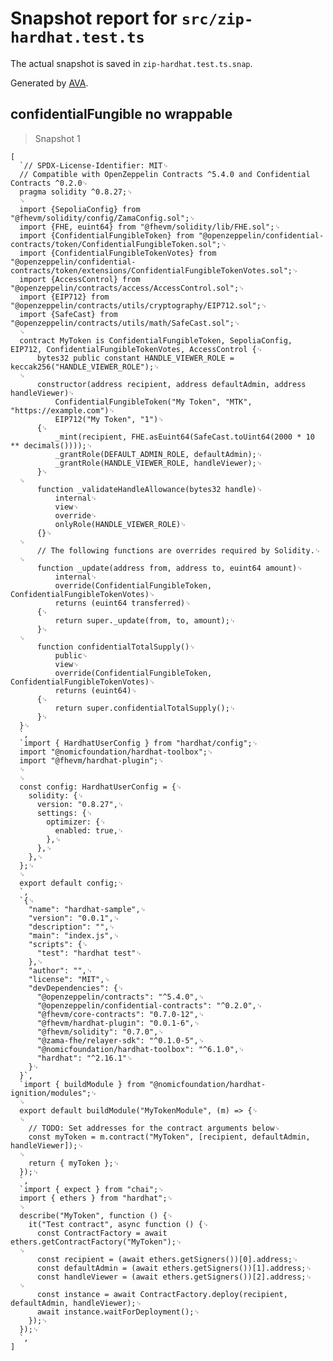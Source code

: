 # Snapshot report for `src/zip-hardhat.test.ts`

The actual snapshot is saved in `zip-hardhat.test.ts.snap`.

Generated by [AVA](https://avajs.dev).

## confidentialFungible no wrappable

> Snapshot 1

    [
      `// SPDX-License-Identifier: MIT␊
      // Compatible with OpenZeppelin Contracts ^5.4.0 and Confidential Contracts ^0.2.0␊
      pragma solidity ^0.8.27;␊
      ␊
      import {SepoliaConfig} from "@fhevm/solidity/config/ZamaConfig.sol";␊
      import {FHE, euint64} from "@fhevm/solidity/lib/FHE.sol";␊
      import {ConfidentialFungibleToken} from "@openzeppelin/confidential-contracts/token/ConfidentialFungibleToken.sol";␊
      import {ConfidentialFungibleTokenVotes} from "@openzeppelin/confidential-contracts/token/extensions/ConfidentialFungibleTokenVotes.sol";␊
      import {AccessControl} from "@openzeppelin/contracts/access/AccessControl.sol";␊
      import {EIP712} from "@openzeppelin/contracts/utils/cryptography/EIP712.sol";␊
      import {SafeCast} from "@openzeppelin/contracts/utils/math/SafeCast.sol";␊
      ␊
      contract MyToken is ConfidentialFungibleToken, SepoliaConfig, EIP712, ConfidentialFungibleTokenVotes, AccessControl {␊
          bytes32 public constant HANDLE_VIEWER_ROLE = keccak256("HANDLE_VIEWER_ROLE");␊
      ␊
          constructor(address recipient, address defaultAdmin, address handleViewer)␊
              ConfidentialFungibleToken("My Token", "MTK", "https://example.com")␊
              EIP712("My Token", "1")␊
          {␊
              _mint(recipient, FHE.asEuint64(SafeCast.toUint64(2000 * 10 ** decimals())));␊
              _grantRole(DEFAULT_ADMIN_ROLE, defaultAdmin);␊
              _grantRole(HANDLE_VIEWER_ROLE, handleViewer);␊
          }␊
      ␊
          function _validateHandleAllowance(bytes32 handle)␊
              internal␊
              view␊
              override␊
              onlyRole(HANDLE_VIEWER_ROLE)␊
          {}␊
      ␊
          // The following functions are overrides required by Solidity.␊
      ␊
          function _update(address from, address to, euint64 amount)␊
              internal␊
              override(ConfidentialFungibleToken, ConfidentialFungibleTokenVotes)␊
              returns (euint64 transferred)␊
          {␊
              return super._update(from, to, amount);␊
          }␊
      ␊
          function confidentialTotalSupply()␊
              public␊
              view␊
              override(ConfidentialFungibleToken, ConfidentialFungibleTokenVotes)␊
              returns (euint64)␊
          {␊
              return super.confidentialTotalSupply();␊
          }␊
      }␊
      `,
      `import { HardhatUserConfig } from "hardhat/config";␊
      import "@nomicfoundation/hardhat-toolbox";␊
      import "@fhevm/hardhat-plugin";␊
      ␊
      ␊
      const config: HardhatUserConfig = {␊
        solidity: {␊
          version: "0.8.27",␊
          settings: {␊
            optimizer: {␊
              enabled: true,␊
            },␊
          },␊
        },␊
      };␊
      ␊
      export default config;␊
      `,
      `{␊
        "name": "hardhat-sample",␊
        "version": "0.0.1",␊
        "description": "",␊
        "main": "index.js",␊
        "scripts": {␊
          "test": "hardhat test"␊
        },␊
        "author": "",␊
        "license": "MIT",␊
        "devDependencies": {␊
          "@openzeppelin/contracts": "^5.4.0",␊
          "@openzeppelin/confidential-contracts": "^0.2.0",␊
          "@fhevm/core-contracts": "0.7.0-12",␊
          "@fhevm/hardhat-plugin": "0.0.1-6",␊
          "@fhevm/solidity": "0.7.0",␊
          "@zama-fhe/relayer-sdk": "^0.1.0-5",␊
          "@nomicfoundation/hardhat-toolbox": "^6.1.0",␊
          "hardhat": "^2.16.1"␊
        }␊
      }`,
      `import { buildModule } from "@nomicfoundation/hardhat-ignition/modules";␊
      ␊
      export default buildModule("MyTokenModule", (m) => {␊
      ␊
        // TODO: Set addresses for the contract arguments below␊
        const myToken = m.contract("MyToken", [recipient, defaultAdmin, handleViewer]);␊
      ␊
        return { myToken };␊
      });␊
      `,
      `import { expect } from "chai";␊
      import { ethers } from "hardhat";␊
      ␊
      describe("MyToken", function () {␊
        it("Test contract", async function () {␊
          const ContractFactory = await ethers.getContractFactory("MyToken");␊
      ␊
          const recipient = (await ethers.getSigners())[0].address;␊
          const defaultAdmin = (await ethers.getSigners())[1].address;␊
          const handleViewer = (await ethers.getSigners())[2].address;␊
      ␊
          const instance = await ContractFactory.deploy(recipient, defaultAdmin, handleViewer);␊
          await instance.waitForDeployment();␊
        });␊
      });␊
      `,
    ]

